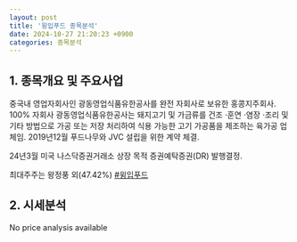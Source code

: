 ```yaml
---
layout: post
title: '윙입푸드 종목분석'
date: 2024-10-27 21:20:23 +0900
categories: 종목분석
---
```


## 1. 종목개요 및 주요사업

중국내 영업자회사인 광동영업식품유한공사를 완전 자회사로 보유한 홍콩지주회사. 100% 자회사 광동영업식품유한공사는 돼지고기 및 가금류를 건조 ·훈연 ·염장 ·조리 및 기타 방법으로 가공 또는 저장 처리하여 식용 가능한 고기 가공품을 제조하는 육가공 업체임. 2019년12월 푸드나무와 JVC 설립을 위한 계약 체결. 

24년3월 미국 나스닥증권거래소 상장 목적 증권예탁증권(DR) 발행결정.

최대주주는 왕정풍 외(47.42%)
[#윙입푸드](#)

## 2. 시세분석

No price analysis available
